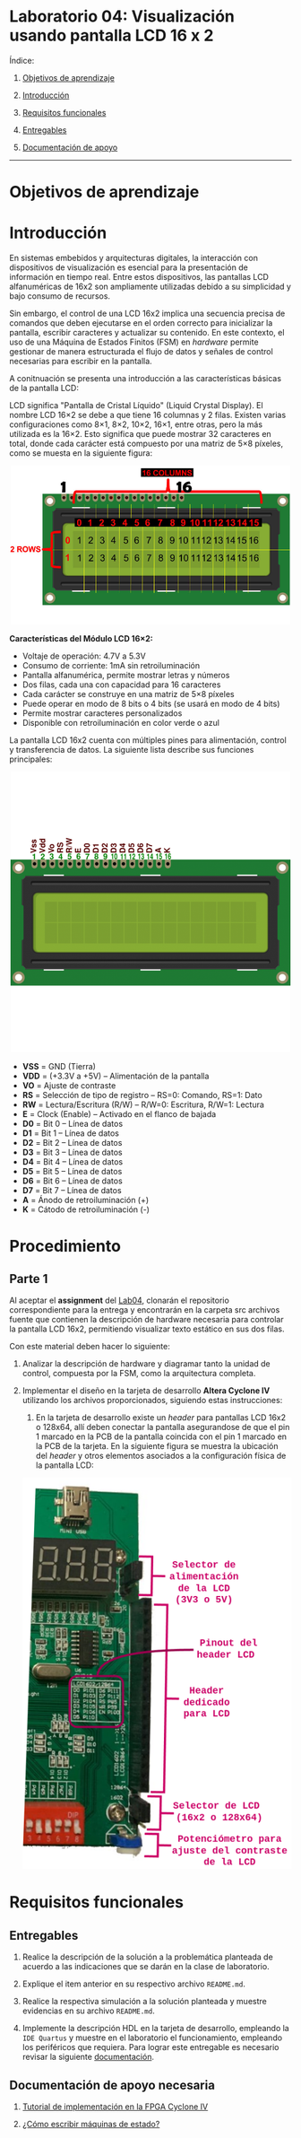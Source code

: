 # Laboratorio 04: Visualización usando pantalla LCD 16 x 2

Índice:

1. [Objetivos de aprendizaje](#objetivos-de-aprendizaje)

2. [Introducción](#introducción)

3. [Requisitos funcionales](#requisitos-funcionales)

4. [Entregables](#entregables)

5. [Documentación de apoyo](#documentación-de-apoyo-necesaria)

*******


# Objetivos de aprendizaje


# Introducción

En sistemas embebidos y arquitecturas digitales, la interacción con dispositivos de visualización es esencial para la presentación de información en tiempo real. Entre estos dispositivos, las pantallas LCD alfanuméricas de 16x2 son ampliamente utilizadas debido a su simplicidad y bajo consumo de recursos.

Sin embargo, el control de una LCD 16x2 implica una secuencia precisa de comandos que deben ejecutarse en el orden correcto para inicializar la pantalla, escribir caracteres y actualizar su contenido. En este contexto, el uso de una Máquina de Estados Finitos (FSM) en *hardware* permite gestionar de manera estructurada el flujo de datos y señales de control necesarias para escribir en la pantalla.

A conitnuación se presenta una introducción a las características básicas de la pantalla
LCD:


LCD significa "Pantalla de Cristal Líquido" (Liquid Crystal Display). El nombre LCD 16×2 se debe a que tiene 16 columnas y 2 filas. Existen varias configuraciones como 8×1, 8×2, 10×2, 16×1, entre otras, pero la más utilizada es la 16×2. Esto significa que puede mostrar 32 caracteres en total, donde cada carácter está compuesto por una matriz de 5×8 píxeles, como se muesta en la siguiente figura:

<p align="center">
 <img src="/pics/lab04/LCD16x2_diag.jpg" alt="alt text" width=500 >
</p>

**Características del Módulo LCD 16×2:**

* Voltaje de operación: 4.7V a 5.3V
* Consumo de corriente: 1mA sin retroiluminación
* Pantalla alfanumérica, permite mostrar letras y números
* Dos filas, cada una con capacidad para 16 caracteres
* Cada carácter se construye en una matriz de 5×8 píxeles
* Puede operar en modo de 8 bits o 4 bits (se usará en modo de 4 bits)
* Permite mostrar caracteres personalizados
* Disponible con retroiluminación en color verde o azul


La pantalla LCD 16x2 cuenta con múltiples pines para alimentación, control y transferencia de datos. La siguiente lista describe sus funciones principales:

<p align="center">
 <img src="/pics/lab04/LCD16x2.png" alt="alt text" width=500 >
</p>

* **VSS** = GND (Tierra)
* **VDD** = (+3.3V a +5V) – Alimentación de la pantalla
* **VO** = Ajuste de contraste 
* **RS** = Selección de tipo de registro – RS=0: Comando, RS=1: Dato
* **RW** = Lectura/Escritura (R/W) – R/W=0: Escritura, R/W=1: Lectura
* **E** = Clock (Enable) – Activado en el flanco de bajada
* **D0** = Bit 0 – Línea de datos
* **D1** = Bit 1 – Línea de datos
* **D2** = Bit 2 – Línea de datos
* **D3** = Bit 3 – Línea de datos
* **D4** = Bit 4 – Línea de datos
* **D5** = Bit 5 – Línea de datos
* **D6** = Bit 6 – Línea de datos
* **D7** = Bit 7 – Línea de datos
* **A** = Ánodo de retroiluminación (+)
* **K** = Cátodo de retroiluminación (-)

# Procedimiento

## Parte 1

Al aceptar el **assignment** del [Lab04](), clonarán el repositorio correspondiente para la entrega y encontrarán en la carpeta src archivos fuente que contienen la descripción de hardware necesaria para controlar la pantalla LCD 16x2, permitiendo visualizar texto estático en sus dos filas. 

Con este material deben hacer lo siguiente:

1. Analizar la descripción de hardware y diagramar tanto la unidad de control, compuesta por la FSM, como la arquitectura completa.

2. Implementar el diseño en la tarjeta de desarrollo **Altera Cyclone IV** utilizando los archivos proporcionados, siguiendo estas instrucciones:

    1. En la tarjeta de desarrollo existe un *header* para pantallas LCD 16x2 o 128x64, allí deben conectar la pantalla asegurandose de que el pin 1 marcado en la PCB de la pantalla coincida con el pin 1 marcado en la PCB de la tarjeta. En la siguiente figura se muestra la ubicación del *header* y otros elementos asociados a la configuración física de la pantalla LCD:

    <p align="center">
    <img src="/pics/lab04/ALTERA_LCD.png" alt="alt text" width=500 >
    </p>


# Requisitos funcionales


## Entregables

1. Realice la descripción de la solución a la problemática planteada de acuerdo a las indicaciones que se darán en la clase de laboratorio.

2. Explique el item anterior en su respectivo archivo ```README.md```.

3. Realice la respectiva simulación a la solución planteada y muestre evidencias en su archivo ```README.md```.

4. Implemente la descripción HDL en la tarjeta de desarrollo, empleando la ```IDE Quartus``` y muestre en el laboratorio el funcionamiento, empleando los periféricos que requiera. Para lograr este entregable es necesario revisar la siguiente [documentación](/labs/lab00/proyectoQuartus.md).

## Documentación de apoyo necesaria 

1. [Tutorial de implementación en la FPGA Cyclone IV](/labs/lab00/proyectoQuartus.md)

2. [¿Cómo escribir máquinas de estado?]()
